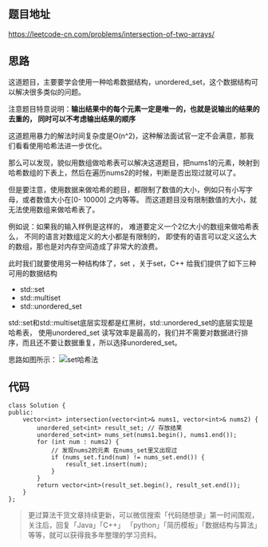 
## 题目地址 
https://leetcode-cn.com/problems/intersection-of-two-arrays/

## 思路 

这道题目，主要要学会使用一种哈希数据结构，unordered_set，这个数据结构可以解决很多类似的问题。

注意题目特意说明：**输出结果中的每个元素一定是唯一的，也就是说输出的结果的去重的， 同时可以不考虑输出结果的顺序**

这道题用暴力的解法时间复杂度是O(n^2)，这种解法面试官一定不会满意，那我们看看使用哈希法进一步优化。

那么可以发现，貌似用数组做哈希表可以解决这道题目，把nums1的元素，映射到哈希数组的下表上，然后在遍历nums2的时候，判断是否出现过就可以了。

但是要注意，使用数据来做哈希的题目，都限制了数值的大小，例如只有小写字母，或者数值大小在[0- 10000] 之内等等。 而这道题目没有限制数值的大小，就无法使用数组来做哈希表了。

例如说：如果我的输入样例是这样的， 难道要定义一个2亿大小的数组来做哈希表么， 不同的语言对数组定义的大小都是有限制的， 即使有的语言可以定义这么大的数组，那也是对内存空间造成了非常大的浪费。

此时我们就要使用另一种结构体了，set ，关于set，C++ 给我们提供了如下三种可用的数据结构

* std::set
* std::multiset
* std::unordered_set

std::set和std::multiset底层实现都是红黑树，std::unordered_set的底层实现是哈希表， 使用unordered_set 读写效率是最高的，我们并不需要对数据进行排序，而且还不要让数据重复，所以选择unordered_set。

思路如图所示：
![set哈希法](https://img-blog.csdnimg.cn/2020080918570417.png)

## 代码
```
class Solution {
public:
    vector<int> intersection(vector<int>& nums1, vector<int>& nums2) {
        unordered_set<int> result_set; // 存放结果
        unordered_set<int> nums_set(nums1.begin(), nums1.end());
        for (int num : nums2) {
            // 发现nums2的元素 在nums_set里又出现过
            if (nums_set.find(num) != nums_set.end()) {
                result_set.insert(num);
            }
        }
        return vector<int>(result_set.begin(), result_set.end());
    }
};
```
> 更过算法干货文章持续更新，可以微信搜索「代码随想录」第一时间围观，关注后，回复「Java」「C++」 「python」「简历模板」「数据结构与算法」等等，就可以获得我多年整理的学习资料。

